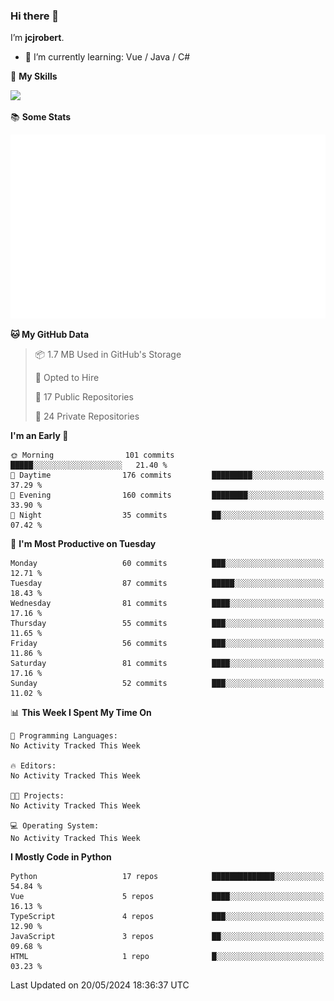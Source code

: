 ### Hi there 👋

I’m **jcjrobert**.

- 🌱 I’m currently learning: Vue / Java / C#

🌟 **My Skills**

![](https://img.shields.io/badge/-Python-3e74a2?style=flat-square&logo=Python&logoColor=fff)

📚 **Some Stats**

![](https://github.com/jcjrobert/github-stats/blob/master/generated/overview.svg)

<!--START_SECTION:waka-->
**🐱 My GitHub Data** 

> 📦 1.7 MB Used in GitHub's Storage 
 > 
> 💼 Opted to Hire
 > 
> 📜 17 Public Repositories 
 > 
> 🔑 24 Private Repositories 
 > 
**I'm an Early 🐤** 

```text
🌞 Morning                101 commits         █████░░░░░░░░░░░░░░░░░░░░   21.40 % 
🌆 Daytime                176 commits         █████████░░░░░░░░░░░░░░░░   37.29 % 
🌃 Evening                160 commits         ████████░░░░░░░░░░░░░░░░░   33.90 % 
🌙 Night                  35 commits          ██░░░░░░░░░░░░░░░░░░░░░░░   07.42 % 
```
📅 **I'm Most Productive on Tuesday** 

```text
Monday                   60 commits          ███░░░░░░░░░░░░░░░░░░░░░░   12.71 % 
Tuesday                  87 commits          █████░░░░░░░░░░░░░░░░░░░░   18.43 % 
Wednesday                81 commits          ████░░░░░░░░░░░░░░░░░░░░░   17.16 % 
Thursday                 55 commits          ███░░░░░░░░░░░░░░░░░░░░░░   11.65 % 
Friday                   56 commits          ███░░░░░░░░░░░░░░░░░░░░░░   11.86 % 
Saturday                 81 commits          ████░░░░░░░░░░░░░░░░░░░░░   17.16 % 
Sunday                   52 commits          ███░░░░░░░░░░░░░░░░░░░░░░   11.02 % 
```


📊 **This Week I Spent My Time On** 

```text
💬 Programming Languages: 
No Activity Tracked This Week

🔥 Editors: 
No Activity Tracked This Week

🐱‍💻 Projects: 
No Activity Tracked This Week

💻 Operating System: 
No Activity Tracked This Week
```

**I Mostly Code in Python** 

```text
Python                   17 repos            ██████████████░░░░░░░░░░░   54.84 % 
Vue                      5 repos             ████░░░░░░░░░░░░░░░░░░░░░   16.13 % 
TypeScript               4 repos             ███░░░░░░░░░░░░░░░░░░░░░░   12.90 % 
JavaScript               3 repos             ██░░░░░░░░░░░░░░░░░░░░░░░   09.68 % 
HTML                     1 repo              █░░░░░░░░░░░░░░░░░░░░░░░░   03.23 % 
```




 Last Updated on 20/05/2024 18:36:37 UTC
<!--END_SECTION:waka-->
